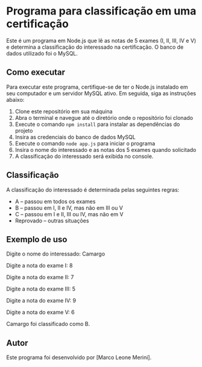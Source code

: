 # Programa para classificação em uma certificação

Este é um programa em Node.js que lê as notas de 5 exames (I, II, III, IV e V) e determina a classificação do interessado na certificação. O banco de dados utilizado foi o MySQL.

## Como executar

Para executar este programa, certifique-se de ter o Node.js instalado em seu computador e um servidor MySQL ativo. Em seguida, siga as instruções abaixo:

1. Clone este repositório em sua máquina
2. Abra o terminal e navegue até o diretório onde o repositório foi clonado
3. Execute o comando `npm install` para instalar as dependências do projeto
4. Insira as credenciais do banco de dados MySQL
5. Execute o comando `node app.js` para iniciar o programa
6. Insira o nome do interessado e as notas dos 5 exames quando solicitado
7. A classificação do interessado será exibida no console.

## Classificação

A classificação do interessado é determinada pelas seguintes regras:

- A – passou em todos os exames
- B – passou em I, II e IV, mas não em III ou V
- C – passou em I e II, III ou IV, mas não em V
- Reprovado – outras situações

## Exemplo de uso

Digite o nome do interessado: Camargo

Digite a nota do exame I: 8

Digite a nota do exame II: 7

Digite a nota do exame III: 5

Digite a nota do exame IV: 9

Digite a nota do exame V: 6

Camargo foi classificado como B.


## Autor

Este programa foi desenvolvido por [Marco Leone Merini].
